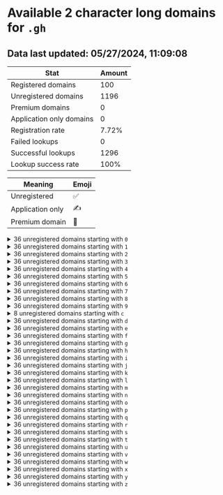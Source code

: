 # Available 2 character long domains for `.gh`

## Data last updated: 05/27/2024, 11:09:08

|Stat|Amount|
|--|--|
|Registered domains|100|
|Unregistered domains|1196|
|Premium domains|0|
|Application only domains|0|
|Registration rate|7.72%|
|Failed lookups|0|
|Successful lookups|1296|
|Lookup success rate|100%|


|Meaning|Emoji|
|--|--|
|Unregistered|:white_check_mark:|
|Application only|:writing_hand:|
|Premium domain|:gem:|

<details>
<summary>36 unregistered domains starting with <bold><code>0</code></bold></summary>

|Type|Domain|
|--|--|
|:white_check_mark:|`00.gh`|
|:white_check_mark:|`01.gh`|
|:white_check_mark:|`02.gh`|
|:white_check_mark:|`03.gh`|
|:white_check_mark:|`04.gh`|
|:white_check_mark:|`05.gh`|
|:white_check_mark:|`06.gh`|
|:white_check_mark:|`07.gh`|
|:white_check_mark:|`08.gh`|
|:white_check_mark:|`09.gh`|
|:white_check_mark:|`0a.gh`|
|:white_check_mark:|`0b.gh`|
|:white_check_mark:|`0c.gh`|
|:white_check_mark:|`0d.gh`|
|:white_check_mark:|`0e.gh`|
|:white_check_mark:|`0f.gh`|
|:white_check_mark:|`0g.gh`|
|:white_check_mark:|`0h.gh`|
|:white_check_mark:|`0i.gh`|
|:white_check_mark:|`0j.gh`|
|:white_check_mark:|`0k.gh`|
|:white_check_mark:|`0l.gh`|
|:white_check_mark:|`0m.gh`|
|:white_check_mark:|`0n.gh`|
|:white_check_mark:|`0o.gh`|
|:white_check_mark:|`0p.gh`|
|:white_check_mark:|`0q.gh`|
|:white_check_mark:|`0r.gh`|
|:white_check_mark:|`0s.gh`|
|:white_check_mark:|`0t.gh`|
|:white_check_mark:|`0u.gh`|
|:white_check_mark:|`0v.gh`|
|:white_check_mark:|`0w.gh`|
|:white_check_mark:|`0x.gh`|
|:white_check_mark:|`0y.gh`|
|:white_check_mark:|`0z.gh`|
</details>
<details>
<summary>36 unregistered domains starting with <bold><code>1</code></bold></summary>

|Type|Domain|
|--|--|
|:white_check_mark:|`10.gh`|
|:white_check_mark:|`11.gh`|
|:white_check_mark:|`12.gh`|
|:white_check_mark:|`13.gh`|
|:white_check_mark:|`14.gh`|
|:white_check_mark:|`15.gh`|
|:white_check_mark:|`16.gh`|
|:white_check_mark:|`17.gh`|
|:white_check_mark:|`18.gh`|
|:white_check_mark:|`19.gh`|
|:white_check_mark:|`1a.gh`|
|:white_check_mark:|`1b.gh`|
|:white_check_mark:|`1c.gh`|
|:white_check_mark:|`1d.gh`|
|:white_check_mark:|`1e.gh`|
|:white_check_mark:|`1f.gh`|
|:white_check_mark:|`1g.gh`|
|:white_check_mark:|`1h.gh`|
|:white_check_mark:|`1i.gh`|
|:white_check_mark:|`1j.gh`|
|:white_check_mark:|`1k.gh`|
|:white_check_mark:|`1l.gh`|
|:white_check_mark:|`1m.gh`|
|:white_check_mark:|`1n.gh`|
|:white_check_mark:|`1o.gh`|
|:white_check_mark:|`1p.gh`|
|:white_check_mark:|`1q.gh`|
|:white_check_mark:|`1r.gh`|
|:white_check_mark:|`1s.gh`|
|:white_check_mark:|`1t.gh`|
|:white_check_mark:|`1u.gh`|
|:white_check_mark:|`1v.gh`|
|:white_check_mark:|`1w.gh`|
|:white_check_mark:|`1x.gh`|
|:white_check_mark:|`1y.gh`|
|:white_check_mark:|`1z.gh`|
</details>
<details>
<summary>36 unregistered domains starting with <bold><code>2</code></bold></summary>

|Type|Domain|
|--|--|
|:white_check_mark:|`20.gh`|
|:white_check_mark:|`21.gh`|
|:white_check_mark:|`22.gh`|
|:white_check_mark:|`23.gh`|
|:white_check_mark:|`24.gh`|
|:white_check_mark:|`25.gh`|
|:white_check_mark:|`26.gh`|
|:white_check_mark:|`27.gh`|
|:white_check_mark:|`28.gh`|
|:white_check_mark:|`29.gh`|
|:white_check_mark:|`2a.gh`|
|:white_check_mark:|`2b.gh`|
|:white_check_mark:|`2c.gh`|
|:white_check_mark:|`2d.gh`|
|:white_check_mark:|`2e.gh`|
|:white_check_mark:|`2f.gh`|
|:white_check_mark:|`2g.gh`|
|:white_check_mark:|`2h.gh`|
|:white_check_mark:|`2i.gh`|
|:white_check_mark:|`2j.gh`|
|:white_check_mark:|`2k.gh`|
|:white_check_mark:|`2l.gh`|
|:white_check_mark:|`2m.gh`|
|:white_check_mark:|`2n.gh`|
|:white_check_mark:|`2o.gh`|
|:white_check_mark:|`2p.gh`|
|:white_check_mark:|`2q.gh`|
|:white_check_mark:|`2r.gh`|
|:white_check_mark:|`2s.gh`|
|:white_check_mark:|`2t.gh`|
|:white_check_mark:|`2u.gh`|
|:white_check_mark:|`2v.gh`|
|:white_check_mark:|`2w.gh`|
|:white_check_mark:|`2x.gh`|
|:white_check_mark:|`2y.gh`|
|:white_check_mark:|`2z.gh`|
</details>
<details>
<summary>36 unregistered domains starting with <bold><code>3</code></bold></summary>

|Type|Domain|
|--|--|
|:white_check_mark:|`30.gh`|
|:white_check_mark:|`31.gh`|
|:white_check_mark:|`32.gh`|
|:white_check_mark:|`33.gh`|
|:white_check_mark:|`34.gh`|
|:white_check_mark:|`35.gh`|
|:white_check_mark:|`36.gh`|
|:white_check_mark:|`37.gh`|
|:white_check_mark:|`38.gh`|
|:white_check_mark:|`39.gh`|
|:white_check_mark:|`3a.gh`|
|:white_check_mark:|`3b.gh`|
|:white_check_mark:|`3c.gh`|
|:white_check_mark:|`3d.gh`|
|:white_check_mark:|`3e.gh`|
|:white_check_mark:|`3f.gh`|
|:white_check_mark:|`3g.gh`|
|:white_check_mark:|`3h.gh`|
|:white_check_mark:|`3i.gh`|
|:white_check_mark:|`3j.gh`|
|:white_check_mark:|`3k.gh`|
|:white_check_mark:|`3l.gh`|
|:white_check_mark:|`3m.gh`|
|:white_check_mark:|`3n.gh`|
|:white_check_mark:|`3o.gh`|
|:white_check_mark:|`3p.gh`|
|:white_check_mark:|`3q.gh`|
|:white_check_mark:|`3r.gh`|
|:white_check_mark:|`3s.gh`|
|:white_check_mark:|`3t.gh`|
|:white_check_mark:|`3u.gh`|
|:white_check_mark:|`3v.gh`|
|:white_check_mark:|`3w.gh`|
|:white_check_mark:|`3x.gh`|
|:white_check_mark:|`3y.gh`|
|:white_check_mark:|`3z.gh`|
</details>
<details>
<summary>36 unregistered domains starting with <bold><code>4</code></bold></summary>

|Type|Domain|
|--|--|
|:white_check_mark:|`40.gh`|
|:white_check_mark:|`41.gh`|
|:white_check_mark:|`42.gh`|
|:white_check_mark:|`43.gh`|
|:white_check_mark:|`44.gh`|
|:white_check_mark:|`45.gh`|
|:white_check_mark:|`46.gh`|
|:white_check_mark:|`47.gh`|
|:white_check_mark:|`48.gh`|
|:white_check_mark:|`49.gh`|
|:white_check_mark:|`4a.gh`|
|:white_check_mark:|`4b.gh`|
|:white_check_mark:|`4c.gh`|
|:white_check_mark:|`4d.gh`|
|:white_check_mark:|`4e.gh`|
|:white_check_mark:|`4f.gh`|
|:white_check_mark:|`4g.gh`|
|:white_check_mark:|`4h.gh`|
|:white_check_mark:|`4i.gh`|
|:white_check_mark:|`4j.gh`|
|:white_check_mark:|`4k.gh`|
|:white_check_mark:|`4l.gh`|
|:white_check_mark:|`4m.gh`|
|:white_check_mark:|`4n.gh`|
|:white_check_mark:|`4o.gh`|
|:white_check_mark:|`4p.gh`|
|:white_check_mark:|`4q.gh`|
|:white_check_mark:|`4r.gh`|
|:white_check_mark:|`4s.gh`|
|:white_check_mark:|`4t.gh`|
|:white_check_mark:|`4u.gh`|
|:white_check_mark:|`4v.gh`|
|:white_check_mark:|`4w.gh`|
|:white_check_mark:|`4x.gh`|
|:white_check_mark:|`4y.gh`|
|:white_check_mark:|`4z.gh`|
</details>
<details>
<summary>36 unregistered domains starting with <bold><code>5</code></bold></summary>

|Type|Domain|
|--|--|
|:white_check_mark:|`50.gh`|
|:white_check_mark:|`51.gh`|
|:white_check_mark:|`52.gh`|
|:white_check_mark:|`53.gh`|
|:white_check_mark:|`54.gh`|
|:white_check_mark:|`55.gh`|
|:white_check_mark:|`56.gh`|
|:white_check_mark:|`57.gh`|
|:white_check_mark:|`58.gh`|
|:white_check_mark:|`59.gh`|
|:white_check_mark:|`5a.gh`|
|:white_check_mark:|`5b.gh`|
|:white_check_mark:|`5c.gh`|
|:white_check_mark:|`5d.gh`|
|:white_check_mark:|`5e.gh`|
|:white_check_mark:|`5f.gh`|
|:white_check_mark:|`5g.gh`|
|:white_check_mark:|`5h.gh`|
|:white_check_mark:|`5i.gh`|
|:white_check_mark:|`5j.gh`|
|:white_check_mark:|`5k.gh`|
|:white_check_mark:|`5l.gh`|
|:white_check_mark:|`5m.gh`|
|:white_check_mark:|`5n.gh`|
|:white_check_mark:|`5o.gh`|
|:white_check_mark:|`5p.gh`|
|:white_check_mark:|`5q.gh`|
|:white_check_mark:|`5r.gh`|
|:white_check_mark:|`5s.gh`|
|:white_check_mark:|`5t.gh`|
|:white_check_mark:|`5u.gh`|
|:white_check_mark:|`5v.gh`|
|:white_check_mark:|`5w.gh`|
|:white_check_mark:|`5x.gh`|
|:white_check_mark:|`5y.gh`|
|:white_check_mark:|`5z.gh`|
</details>
<details>
<summary>36 unregistered domains starting with <bold><code>6</code></bold></summary>

|Type|Domain|
|--|--|
|:white_check_mark:|`60.gh`|
|:white_check_mark:|`61.gh`|
|:white_check_mark:|`62.gh`|
|:white_check_mark:|`63.gh`|
|:white_check_mark:|`64.gh`|
|:white_check_mark:|`65.gh`|
|:white_check_mark:|`66.gh`|
|:white_check_mark:|`67.gh`|
|:white_check_mark:|`68.gh`|
|:white_check_mark:|`69.gh`|
|:white_check_mark:|`6a.gh`|
|:white_check_mark:|`6b.gh`|
|:white_check_mark:|`6c.gh`|
|:white_check_mark:|`6d.gh`|
|:white_check_mark:|`6e.gh`|
|:white_check_mark:|`6f.gh`|
|:white_check_mark:|`6g.gh`|
|:white_check_mark:|`6h.gh`|
|:white_check_mark:|`6i.gh`|
|:white_check_mark:|`6j.gh`|
|:white_check_mark:|`6k.gh`|
|:white_check_mark:|`6l.gh`|
|:white_check_mark:|`6m.gh`|
|:white_check_mark:|`6n.gh`|
|:white_check_mark:|`6o.gh`|
|:white_check_mark:|`6p.gh`|
|:white_check_mark:|`6q.gh`|
|:white_check_mark:|`6r.gh`|
|:white_check_mark:|`6s.gh`|
|:white_check_mark:|`6t.gh`|
|:white_check_mark:|`6u.gh`|
|:white_check_mark:|`6v.gh`|
|:white_check_mark:|`6w.gh`|
|:white_check_mark:|`6x.gh`|
|:white_check_mark:|`6y.gh`|
|:white_check_mark:|`6z.gh`|
</details>
<details>
<summary>36 unregistered domains starting with <bold><code>7</code></bold></summary>

|Type|Domain|
|--|--|
|:white_check_mark:|`70.gh`|
|:white_check_mark:|`71.gh`|
|:white_check_mark:|`72.gh`|
|:white_check_mark:|`73.gh`|
|:white_check_mark:|`74.gh`|
|:white_check_mark:|`75.gh`|
|:white_check_mark:|`76.gh`|
|:white_check_mark:|`77.gh`|
|:white_check_mark:|`78.gh`|
|:white_check_mark:|`79.gh`|
|:white_check_mark:|`7a.gh`|
|:white_check_mark:|`7b.gh`|
|:white_check_mark:|`7c.gh`|
|:white_check_mark:|`7d.gh`|
|:white_check_mark:|`7e.gh`|
|:white_check_mark:|`7f.gh`|
|:white_check_mark:|`7g.gh`|
|:white_check_mark:|`7h.gh`|
|:white_check_mark:|`7i.gh`|
|:white_check_mark:|`7j.gh`|
|:white_check_mark:|`7k.gh`|
|:white_check_mark:|`7l.gh`|
|:white_check_mark:|`7m.gh`|
|:white_check_mark:|`7n.gh`|
|:white_check_mark:|`7o.gh`|
|:white_check_mark:|`7p.gh`|
|:white_check_mark:|`7q.gh`|
|:white_check_mark:|`7r.gh`|
|:white_check_mark:|`7s.gh`|
|:white_check_mark:|`7t.gh`|
|:white_check_mark:|`7u.gh`|
|:white_check_mark:|`7v.gh`|
|:white_check_mark:|`7w.gh`|
|:white_check_mark:|`7x.gh`|
|:white_check_mark:|`7y.gh`|
|:white_check_mark:|`7z.gh`|
</details>
<details>
<summary>36 unregistered domains starting with <bold><code>8</code></bold></summary>

|Type|Domain|
|--|--|
|:white_check_mark:|`80.gh`|
|:white_check_mark:|`81.gh`|
|:white_check_mark:|`82.gh`|
|:white_check_mark:|`83.gh`|
|:white_check_mark:|`84.gh`|
|:white_check_mark:|`85.gh`|
|:white_check_mark:|`86.gh`|
|:white_check_mark:|`87.gh`|
|:white_check_mark:|`88.gh`|
|:white_check_mark:|`89.gh`|
|:white_check_mark:|`8a.gh`|
|:white_check_mark:|`8b.gh`|
|:white_check_mark:|`8c.gh`|
|:white_check_mark:|`8d.gh`|
|:white_check_mark:|`8e.gh`|
|:white_check_mark:|`8f.gh`|
|:white_check_mark:|`8g.gh`|
|:white_check_mark:|`8h.gh`|
|:white_check_mark:|`8i.gh`|
|:white_check_mark:|`8j.gh`|
|:white_check_mark:|`8k.gh`|
|:white_check_mark:|`8l.gh`|
|:white_check_mark:|`8m.gh`|
|:white_check_mark:|`8n.gh`|
|:white_check_mark:|`8o.gh`|
|:white_check_mark:|`8p.gh`|
|:white_check_mark:|`8q.gh`|
|:white_check_mark:|`8r.gh`|
|:white_check_mark:|`8s.gh`|
|:white_check_mark:|`8t.gh`|
|:white_check_mark:|`8u.gh`|
|:white_check_mark:|`8v.gh`|
|:white_check_mark:|`8w.gh`|
|:white_check_mark:|`8x.gh`|
|:white_check_mark:|`8y.gh`|
|:white_check_mark:|`8z.gh`|
</details>
<details>
<summary>36 unregistered domains starting with <bold><code>9</code></bold></summary>

|Type|Domain|
|--|--|
|:white_check_mark:|`90.gh`|
|:white_check_mark:|`91.gh`|
|:white_check_mark:|`92.gh`|
|:white_check_mark:|`93.gh`|
|:white_check_mark:|`94.gh`|
|:white_check_mark:|`95.gh`|
|:white_check_mark:|`96.gh`|
|:white_check_mark:|`97.gh`|
|:white_check_mark:|`98.gh`|
|:white_check_mark:|`99.gh`|
|:white_check_mark:|`9a.gh`|
|:white_check_mark:|`9b.gh`|
|:white_check_mark:|`9c.gh`|
|:white_check_mark:|`9d.gh`|
|:white_check_mark:|`9e.gh`|
|:white_check_mark:|`9f.gh`|
|:white_check_mark:|`9g.gh`|
|:white_check_mark:|`9h.gh`|
|:white_check_mark:|`9i.gh`|
|:white_check_mark:|`9j.gh`|
|:white_check_mark:|`9k.gh`|
|:white_check_mark:|`9l.gh`|
|:white_check_mark:|`9m.gh`|
|:white_check_mark:|`9n.gh`|
|:white_check_mark:|`9o.gh`|
|:white_check_mark:|`9p.gh`|
|:white_check_mark:|`9q.gh`|
|:white_check_mark:|`9r.gh`|
|:white_check_mark:|`9s.gh`|
|:white_check_mark:|`9t.gh`|
|:white_check_mark:|`9u.gh`|
|:white_check_mark:|`9v.gh`|
|:white_check_mark:|`9w.gh`|
|:white_check_mark:|`9x.gh`|
|:white_check_mark:|`9y.gh`|
|:white_check_mark:|`9z.gh`|
</details>
<details>
<summary>8 unregistered domains starting with <bold><code>c</code></bold></summary>

|Type|Domain|
|--|--|
|:white_check_mark:|`c2.gh`|
|:white_check_mark:|`c3.gh`|
|:white_check_mark:|`c4.gh`|
|:white_check_mark:|`c5.gh`|
|:white_check_mark:|`c6.gh`|
|:white_check_mark:|`c7.gh`|
|:white_check_mark:|`c8.gh`|
|:white_check_mark:|`c9.gh`|
</details>
<details>
<summary>36 unregistered domains starting with <bold><code>d</code></bold></summary>

|Type|Domain|
|--|--|
|:white_check_mark:|`d0.gh`|
|:white_check_mark:|`d1.gh`|
|:white_check_mark:|`d2.gh`|
|:white_check_mark:|`d3.gh`|
|:white_check_mark:|`d4.gh`|
|:white_check_mark:|`d5.gh`|
|:white_check_mark:|`d6.gh`|
|:white_check_mark:|`d7.gh`|
|:white_check_mark:|`d8.gh`|
|:white_check_mark:|`d9.gh`|
|:white_check_mark:|`da.gh`|
|:white_check_mark:|`db.gh`|
|:white_check_mark:|`dc.gh`|
|:white_check_mark:|`dd.gh`|
|:white_check_mark:|`de.gh`|
|:white_check_mark:|`df.gh`|
|:white_check_mark:|`dg.gh`|
|:white_check_mark:|`dh.gh`|
|:white_check_mark:|`di.gh`|
|:white_check_mark:|`dj.gh`|
|:white_check_mark:|`dk.gh`|
|:white_check_mark:|`dl.gh`|
|:white_check_mark:|`dm.gh`|
|:white_check_mark:|`dn.gh`|
|:white_check_mark:|`do.gh`|
|:white_check_mark:|`dp.gh`|
|:white_check_mark:|`dq.gh`|
|:white_check_mark:|`dr.gh`|
|:white_check_mark:|`ds.gh`|
|:white_check_mark:|`dt.gh`|
|:white_check_mark:|`du.gh`|
|:white_check_mark:|`dv.gh`|
|:white_check_mark:|`dw.gh`|
|:white_check_mark:|`dx.gh`|
|:white_check_mark:|`dy.gh`|
|:white_check_mark:|`dz.gh`|
</details>
<details>
<summary>36 unregistered domains starting with <bold><code>e</code></bold></summary>

|Type|Domain|
|--|--|
|:white_check_mark:|`e0.gh`|
|:white_check_mark:|`e1.gh`|
|:white_check_mark:|`e2.gh`|
|:white_check_mark:|`e3.gh`|
|:white_check_mark:|`e4.gh`|
|:white_check_mark:|`e5.gh`|
|:white_check_mark:|`e6.gh`|
|:white_check_mark:|`e7.gh`|
|:white_check_mark:|`e8.gh`|
|:white_check_mark:|`e9.gh`|
|:white_check_mark:|`ea.gh`|
|:white_check_mark:|`eb.gh`|
|:white_check_mark:|`ec.gh`|
|:white_check_mark:|`ed.gh`|
|:white_check_mark:|`ee.gh`|
|:white_check_mark:|`ef.gh`|
|:white_check_mark:|`eg.gh`|
|:white_check_mark:|`eh.gh`|
|:white_check_mark:|`ei.gh`|
|:white_check_mark:|`ej.gh`|
|:white_check_mark:|`ek.gh`|
|:white_check_mark:|`el.gh`|
|:white_check_mark:|`em.gh`|
|:white_check_mark:|`en.gh`|
|:white_check_mark:|`eo.gh`|
|:white_check_mark:|`ep.gh`|
|:white_check_mark:|`eq.gh`|
|:white_check_mark:|`er.gh`|
|:white_check_mark:|`es.gh`|
|:white_check_mark:|`et.gh`|
|:white_check_mark:|`eu.gh`|
|:white_check_mark:|`ev.gh`|
|:white_check_mark:|`ew.gh`|
|:white_check_mark:|`ex.gh`|
|:white_check_mark:|`ey.gh`|
|:white_check_mark:|`ez.gh`|
</details>
<details>
<summary>36 unregistered domains starting with <bold><code>f</code></bold></summary>

|Type|Domain|
|--|--|
|:white_check_mark:|`f0.gh`|
|:white_check_mark:|`f1.gh`|
|:white_check_mark:|`f2.gh`|
|:white_check_mark:|`f3.gh`|
|:white_check_mark:|`f4.gh`|
|:white_check_mark:|`f5.gh`|
|:white_check_mark:|`f6.gh`|
|:white_check_mark:|`f7.gh`|
|:white_check_mark:|`f8.gh`|
|:white_check_mark:|`f9.gh`|
|:white_check_mark:|`fa.gh`|
|:white_check_mark:|`fb.gh`|
|:white_check_mark:|`fc.gh`|
|:white_check_mark:|`fd.gh`|
|:white_check_mark:|`fe.gh`|
|:white_check_mark:|`ff.gh`|
|:white_check_mark:|`fg.gh`|
|:white_check_mark:|`fh.gh`|
|:white_check_mark:|`fi.gh`|
|:white_check_mark:|`fj.gh`|
|:white_check_mark:|`fk.gh`|
|:white_check_mark:|`fl.gh`|
|:white_check_mark:|`fm.gh`|
|:white_check_mark:|`fn.gh`|
|:white_check_mark:|`fo.gh`|
|:white_check_mark:|`fp.gh`|
|:white_check_mark:|`fq.gh`|
|:white_check_mark:|`fr.gh`|
|:white_check_mark:|`fs.gh`|
|:white_check_mark:|`ft.gh`|
|:white_check_mark:|`fu.gh`|
|:white_check_mark:|`fv.gh`|
|:white_check_mark:|`fw.gh`|
|:white_check_mark:|`fx.gh`|
|:white_check_mark:|`fy.gh`|
|:white_check_mark:|`fz.gh`|
</details>
<details>
<summary>36 unregistered domains starting with <bold><code>g</code></bold></summary>

|Type|Domain|
|--|--|
|:white_check_mark:|`g0.gh`|
|:white_check_mark:|`g1.gh`|
|:white_check_mark:|`g2.gh`|
|:white_check_mark:|`g3.gh`|
|:white_check_mark:|`g4.gh`|
|:white_check_mark:|`g5.gh`|
|:white_check_mark:|`g6.gh`|
|:white_check_mark:|`g7.gh`|
|:white_check_mark:|`g8.gh`|
|:white_check_mark:|`g9.gh`|
|:white_check_mark:|`ga.gh`|
|:white_check_mark:|`gb.gh`|
|:white_check_mark:|`gc.gh`|
|:white_check_mark:|`gd.gh`|
|:white_check_mark:|`ge.gh`|
|:white_check_mark:|`gf.gh`|
|:white_check_mark:|`gg.gh`|
|:white_check_mark:|`gh.gh`|
|:white_check_mark:|`gi.gh`|
|:white_check_mark:|`gj.gh`|
|:white_check_mark:|`gk.gh`|
|:white_check_mark:|`gl.gh`|
|:white_check_mark:|`gm.gh`|
|:white_check_mark:|`gn.gh`|
|:white_check_mark:|`go.gh`|
|:white_check_mark:|`gp.gh`|
|:white_check_mark:|`gq.gh`|
|:white_check_mark:|`gr.gh`|
|:white_check_mark:|`gs.gh`|
|:white_check_mark:|`gt.gh`|
|:white_check_mark:|`gu.gh`|
|:white_check_mark:|`gv.gh`|
|:white_check_mark:|`gw.gh`|
|:white_check_mark:|`gx.gh`|
|:white_check_mark:|`gy.gh`|
|:white_check_mark:|`gz.gh`|
</details>
<details>
<summary>36 unregistered domains starting with <bold><code>h</code></bold></summary>

|Type|Domain|
|--|--|
|:white_check_mark:|`h0.gh`|
|:white_check_mark:|`h1.gh`|
|:white_check_mark:|`h2.gh`|
|:white_check_mark:|`h3.gh`|
|:white_check_mark:|`h4.gh`|
|:white_check_mark:|`h5.gh`|
|:white_check_mark:|`h6.gh`|
|:white_check_mark:|`h7.gh`|
|:white_check_mark:|`h8.gh`|
|:white_check_mark:|`h9.gh`|
|:white_check_mark:|`ha.gh`|
|:white_check_mark:|`hb.gh`|
|:white_check_mark:|`hc.gh`|
|:white_check_mark:|`hd.gh`|
|:white_check_mark:|`he.gh`|
|:white_check_mark:|`hf.gh`|
|:white_check_mark:|`hg.gh`|
|:white_check_mark:|`hh.gh`|
|:white_check_mark:|`hi.gh`|
|:white_check_mark:|`hj.gh`|
|:white_check_mark:|`hk.gh`|
|:white_check_mark:|`hl.gh`|
|:white_check_mark:|`hm.gh`|
|:white_check_mark:|`hn.gh`|
|:white_check_mark:|`ho.gh`|
|:white_check_mark:|`hp.gh`|
|:white_check_mark:|`hq.gh`|
|:white_check_mark:|`hr.gh`|
|:white_check_mark:|`hs.gh`|
|:white_check_mark:|`ht.gh`|
|:white_check_mark:|`hu.gh`|
|:white_check_mark:|`hv.gh`|
|:white_check_mark:|`hw.gh`|
|:white_check_mark:|`hx.gh`|
|:white_check_mark:|`hy.gh`|
|:white_check_mark:|`hz.gh`|
</details>
<details>
<summary>36 unregistered domains starting with <bold><code>i</code></bold></summary>

|Type|Domain|
|--|--|
|:white_check_mark:|`i0.gh`|
|:white_check_mark:|`i1.gh`|
|:white_check_mark:|`i2.gh`|
|:white_check_mark:|`i3.gh`|
|:white_check_mark:|`i4.gh`|
|:white_check_mark:|`i5.gh`|
|:white_check_mark:|`i6.gh`|
|:white_check_mark:|`i7.gh`|
|:white_check_mark:|`i8.gh`|
|:white_check_mark:|`i9.gh`|
|:white_check_mark:|`ia.gh`|
|:white_check_mark:|`ib.gh`|
|:white_check_mark:|`ic.gh`|
|:white_check_mark:|`id.gh`|
|:white_check_mark:|`ie.gh`|
|:white_check_mark:|`if.gh`|
|:white_check_mark:|`ig.gh`|
|:white_check_mark:|`ih.gh`|
|:white_check_mark:|`ii.gh`|
|:white_check_mark:|`ij.gh`|
|:white_check_mark:|`ik.gh`|
|:white_check_mark:|`il.gh`|
|:white_check_mark:|`im.gh`|
|:white_check_mark:|`in.gh`|
|:white_check_mark:|`io.gh`|
|:white_check_mark:|`ip.gh`|
|:white_check_mark:|`iq.gh`|
|:white_check_mark:|`ir.gh`|
|:white_check_mark:|`is.gh`|
|:white_check_mark:|`it.gh`|
|:white_check_mark:|`iu.gh`|
|:white_check_mark:|`iv.gh`|
|:white_check_mark:|`iw.gh`|
|:white_check_mark:|`ix.gh`|
|:white_check_mark:|`iy.gh`|
|:white_check_mark:|`iz.gh`|
</details>
<details>
<summary>36 unregistered domains starting with <bold><code>j</code></bold></summary>

|Type|Domain|
|--|--|
|:white_check_mark:|`j0.gh`|
|:white_check_mark:|`j1.gh`|
|:white_check_mark:|`j2.gh`|
|:white_check_mark:|`j3.gh`|
|:white_check_mark:|`j4.gh`|
|:white_check_mark:|`j5.gh`|
|:white_check_mark:|`j6.gh`|
|:white_check_mark:|`j7.gh`|
|:white_check_mark:|`j8.gh`|
|:white_check_mark:|`j9.gh`|
|:white_check_mark:|`ja.gh`|
|:white_check_mark:|`jb.gh`|
|:white_check_mark:|`jc.gh`|
|:white_check_mark:|`jd.gh`|
|:white_check_mark:|`je.gh`|
|:white_check_mark:|`jf.gh`|
|:white_check_mark:|`jg.gh`|
|:white_check_mark:|`jh.gh`|
|:white_check_mark:|`ji.gh`|
|:white_check_mark:|`jj.gh`|
|:white_check_mark:|`jk.gh`|
|:white_check_mark:|`jl.gh`|
|:white_check_mark:|`jm.gh`|
|:white_check_mark:|`jn.gh`|
|:white_check_mark:|`jo.gh`|
|:white_check_mark:|`jp.gh`|
|:white_check_mark:|`jq.gh`|
|:white_check_mark:|`jr.gh`|
|:white_check_mark:|`js.gh`|
|:white_check_mark:|`jt.gh`|
|:white_check_mark:|`ju.gh`|
|:white_check_mark:|`jv.gh`|
|:white_check_mark:|`jw.gh`|
|:white_check_mark:|`jx.gh`|
|:white_check_mark:|`jy.gh`|
|:white_check_mark:|`jz.gh`|
</details>
<details>
<summary>36 unregistered domains starting with <bold><code>k</code></bold></summary>

|Type|Domain|
|--|--|
|:white_check_mark:|`k0.gh`|
|:white_check_mark:|`k1.gh`|
|:white_check_mark:|`k2.gh`|
|:white_check_mark:|`k3.gh`|
|:white_check_mark:|`k4.gh`|
|:white_check_mark:|`k5.gh`|
|:white_check_mark:|`k6.gh`|
|:white_check_mark:|`k7.gh`|
|:white_check_mark:|`k8.gh`|
|:white_check_mark:|`k9.gh`|
|:white_check_mark:|`ka.gh`|
|:white_check_mark:|`kb.gh`|
|:white_check_mark:|`kc.gh`|
|:white_check_mark:|`kd.gh`|
|:white_check_mark:|`ke.gh`|
|:white_check_mark:|`kf.gh`|
|:white_check_mark:|`kg.gh`|
|:white_check_mark:|`kh.gh`|
|:white_check_mark:|`ki.gh`|
|:white_check_mark:|`kj.gh`|
|:white_check_mark:|`kk.gh`|
|:white_check_mark:|`kl.gh`|
|:white_check_mark:|`km.gh`|
|:white_check_mark:|`kn.gh`|
|:white_check_mark:|`ko.gh`|
|:white_check_mark:|`kp.gh`|
|:white_check_mark:|`kq.gh`|
|:white_check_mark:|`kr.gh`|
|:white_check_mark:|`ks.gh`|
|:white_check_mark:|`kt.gh`|
|:white_check_mark:|`ku.gh`|
|:white_check_mark:|`kv.gh`|
|:white_check_mark:|`kw.gh`|
|:white_check_mark:|`kx.gh`|
|:white_check_mark:|`ky.gh`|
|:white_check_mark:|`kz.gh`|
</details>
<details>
<summary>36 unregistered domains starting with <bold><code>l</code></bold></summary>

|Type|Domain|
|--|--|
|:white_check_mark:|`l0.gh`|
|:white_check_mark:|`l1.gh`|
|:white_check_mark:|`l2.gh`|
|:white_check_mark:|`l3.gh`|
|:white_check_mark:|`l4.gh`|
|:white_check_mark:|`l5.gh`|
|:white_check_mark:|`l6.gh`|
|:white_check_mark:|`l7.gh`|
|:white_check_mark:|`l8.gh`|
|:white_check_mark:|`l9.gh`|
|:white_check_mark:|`la.gh`|
|:white_check_mark:|`lb.gh`|
|:white_check_mark:|`lc.gh`|
|:white_check_mark:|`ld.gh`|
|:white_check_mark:|`le.gh`|
|:white_check_mark:|`lf.gh`|
|:white_check_mark:|`lg.gh`|
|:white_check_mark:|`lh.gh`|
|:white_check_mark:|`li.gh`|
|:white_check_mark:|`lj.gh`|
|:white_check_mark:|`lk.gh`|
|:white_check_mark:|`ll.gh`|
|:white_check_mark:|`lm.gh`|
|:white_check_mark:|`ln.gh`|
|:white_check_mark:|`lo.gh`|
|:white_check_mark:|`lp.gh`|
|:white_check_mark:|`lq.gh`|
|:white_check_mark:|`lr.gh`|
|:white_check_mark:|`ls.gh`|
|:white_check_mark:|`lt.gh`|
|:white_check_mark:|`lu.gh`|
|:white_check_mark:|`lv.gh`|
|:white_check_mark:|`lw.gh`|
|:white_check_mark:|`lx.gh`|
|:white_check_mark:|`ly.gh`|
|:white_check_mark:|`lz.gh`|
</details>
<details>
<summary>36 unregistered domains starting with <bold><code>m</code></bold></summary>

|Type|Domain|
|--|--|
|:white_check_mark:|`m0.gh`|
|:white_check_mark:|`m1.gh`|
|:white_check_mark:|`m2.gh`|
|:white_check_mark:|`m3.gh`|
|:white_check_mark:|`m4.gh`|
|:white_check_mark:|`m5.gh`|
|:white_check_mark:|`m6.gh`|
|:white_check_mark:|`m7.gh`|
|:white_check_mark:|`m8.gh`|
|:white_check_mark:|`m9.gh`|
|:white_check_mark:|`ma.gh`|
|:white_check_mark:|`mb.gh`|
|:white_check_mark:|`mc.gh`|
|:white_check_mark:|`md.gh`|
|:white_check_mark:|`me.gh`|
|:white_check_mark:|`mf.gh`|
|:white_check_mark:|`mg.gh`|
|:white_check_mark:|`mh.gh`|
|:white_check_mark:|`mi.gh`|
|:white_check_mark:|`mj.gh`|
|:white_check_mark:|`mk.gh`|
|:white_check_mark:|`ml.gh`|
|:white_check_mark:|`mm.gh`|
|:white_check_mark:|`mn.gh`|
|:white_check_mark:|`mo.gh`|
|:white_check_mark:|`mp.gh`|
|:white_check_mark:|`mq.gh`|
|:white_check_mark:|`mr.gh`|
|:white_check_mark:|`ms.gh`|
|:white_check_mark:|`mt.gh`|
|:white_check_mark:|`mu.gh`|
|:white_check_mark:|`mv.gh`|
|:white_check_mark:|`mw.gh`|
|:white_check_mark:|`mx.gh`|
|:white_check_mark:|`my.gh`|
|:white_check_mark:|`mz.gh`|
</details>
<details>
<summary>36 unregistered domains starting with <bold><code>n</code></bold></summary>

|Type|Domain|
|--|--|
|:white_check_mark:|`n0.gh`|
|:white_check_mark:|`n1.gh`|
|:white_check_mark:|`n2.gh`|
|:white_check_mark:|`n3.gh`|
|:white_check_mark:|`n4.gh`|
|:white_check_mark:|`n5.gh`|
|:white_check_mark:|`n6.gh`|
|:white_check_mark:|`n7.gh`|
|:white_check_mark:|`n8.gh`|
|:white_check_mark:|`n9.gh`|
|:white_check_mark:|`na.gh`|
|:white_check_mark:|`nb.gh`|
|:white_check_mark:|`nc.gh`|
|:white_check_mark:|`nd.gh`|
|:white_check_mark:|`ne.gh`|
|:white_check_mark:|`nf.gh`|
|:white_check_mark:|`ng.gh`|
|:white_check_mark:|`nh.gh`|
|:white_check_mark:|`ni.gh`|
|:white_check_mark:|`nj.gh`|
|:white_check_mark:|`nk.gh`|
|:white_check_mark:|`nl.gh`|
|:white_check_mark:|`nm.gh`|
|:white_check_mark:|`nn.gh`|
|:white_check_mark:|`no.gh`|
|:white_check_mark:|`np.gh`|
|:white_check_mark:|`nq.gh`|
|:white_check_mark:|`nr.gh`|
|:white_check_mark:|`ns.gh`|
|:white_check_mark:|`nt.gh`|
|:white_check_mark:|`nu.gh`|
|:white_check_mark:|`nv.gh`|
|:white_check_mark:|`nw.gh`|
|:white_check_mark:|`nx.gh`|
|:white_check_mark:|`ny.gh`|
|:white_check_mark:|`nz.gh`|
</details>
<details>
<summary>36 unregistered domains starting with <bold><code>o</code></bold></summary>

|Type|Domain|
|--|--|
|:white_check_mark:|`o0.gh`|
|:white_check_mark:|`o1.gh`|
|:white_check_mark:|`o2.gh`|
|:white_check_mark:|`o3.gh`|
|:white_check_mark:|`o4.gh`|
|:white_check_mark:|`o5.gh`|
|:white_check_mark:|`o6.gh`|
|:white_check_mark:|`o7.gh`|
|:white_check_mark:|`o8.gh`|
|:white_check_mark:|`o9.gh`|
|:white_check_mark:|`oa.gh`|
|:white_check_mark:|`ob.gh`|
|:white_check_mark:|`oc.gh`|
|:white_check_mark:|`od.gh`|
|:white_check_mark:|`oe.gh`|
|:white_check_mark:|`of.gh`|
|:white_check_mark:|`og.gh`|
|:white_check_mark:|`oh.gh`|
|:white_check_mark:|`oi.gh`|
|:white_check_mark:|`oj.gh`|
|:white_check_mark:|`ok.gh`|
|:white_check_mark:|`ol.gh`|
|:white_check_mark:|`om.gh`|
|:white_check_mark:|`on.gh`|
|:white_check_mark:|`oo.gh`|
|:white_check_mark:|`op.gh`|
|:white_check_mark:|`oq.gh`|
|:white_check_mark:|`or.gh`|
|:white_check_mark:|`os.gh`|
|:white_check_mark:|`ot.gh`|
|:white_check_mark:|`ou.gh`|
|:white_check_mark:|`ov.gh`|
|:white_check_mark:|`ow.gh`|
|:white_check_mark:|`ox.gh`|
|:white_check_mark:|`oy.gh`|
|:white_check_mark:|`oz.gh`|
</details>
<details>
<summary>36 unregistered domains starting with <bold><code>p</code></bold></summary>

|Type|Domain|
|--|--|
|:white_check_mark:|`p0.gh`|
|:white_check_mark:|`p1.gh`|
|:white_check_mark:|`p2.gh`|
|:white_check_mark:|`p3.gh`|
|:white_check_mark:|`p4.gh`|
|:white_check_mark:|`p5.gh`|
|:white_check_mark:|`p6.gh`|
|:white_check_mark:|`p7.gh`|
|:white_check_mark:|`p8.gh`|
|:white_check_mark:|`p9.gh`|
|:white_check_mark:|`pa.gh`|
|:white_check_mark:|`pb.gh`|
|:white_check_mark:|`pc.gh`|
|:white_check_mark:|`pd.gh`|
|:white_check_mark:|`pe.gh`|
|:white_check_mark:|`pf.gh`|
|:white_check_mark:|`pg.gh`|
|:white_check_mark:|`ph.gh`|
|:white_check_mark:|`pi.gh`|
|:white_check_mark:|`pj.gh`|
|:white_check_mark:|`pk.gh`|
|:white_check_mark:|`pl.gh`|
|:white_check_mark:|`pm.gh`|
|:white_check_mark:|`pn.gh`|
|:white_check_mark:|`po.gh`|
|:white_check_mark:|`pp.gh`|
|:white_check_mark:|`pq.gh`|
|:white_check_mark:|`pr.gh`|
|:white_check_mark:|`ps.gh`|
|:white_check_mark:|`pt.gh`|
|:white_check_mark:|`pu.gh`|
|:white_check_mark:|`pv.gh`|
|:white_check_mark:|`pw.gh`|
|:white_check_mark:|`px.gh`|
|:white_check_mark:|`py.gh`|
|:white_check_mark:|`pz.gh`|
</details>
<details>
<summary>36 unregistered domains starting with <bold><code>q</code></bold></summary>

|Type|Domain|
|--|--|
|:white_check_mark:|`q0.gh`|
|:white_check_mark:|`q1.gh`|
|:white_check_mark:|`q2.gh`|
|:white_check_mark:|`q3.gh`|
|:white_check_mark:|`q4.gh`|
|:white_check_mark:|`q5.gh`|
|:white_check_mark:|`q6.gh`|
|:white_check_mark:|`q7.gh`|
|:white_check_mark:|`q8.gh`|
|:white_check_mark:|`q9.gh`|
|:white_check_mark:|`qa.gh`|
|:white_check_mark:|`qb.gh`|
|:white_check_mark:|`qc.gh`|
|:white_check_mark:|`qd.gh`|
|:white_check_mark:|`qe.gh`|
|:white_check_mark:|`qf.gh`|
|:white_check_mark:|`qg.gh`|
|:white_check_mark:|`qh.gh`|
|:white_check_mark:|`qi.gh`|
|:white_check_mark:|`qj.gh`|
|:white_check_mark:|`qk.gh`|
|:white_check_mark:|`ql.gh`|
|:white_check_mark:|`qm.gh`|
|:white_check_mark:|`qn.gh`|
|:white_check_mark:|`qo.gh`|
|:white_check_mark:|`qp.gh`|
|:white_check_mark:|`qq.gh`|
|:white_check_mark:|`qr.gh`|
|:white_check_mark:|`qs.gh`|
|:white_check_mark:|`qt.gh`|
|:white_check_mark:|`qu.gh`|
|:white_check_mark:|`qv.gh`|
|:white_check_mark:|`qw.gh`|
|:white_check_mark:|`qx.gh`|
|:white_check_mark:|`qy.gh`|
|:white_check_mark:|`qz.gh`|
</details>
<details>
<summary>36 unregistered domains starting with <bold><code>r</code></bold></summary>

|Type|Domain|
|--|--|
|:white_check_mark:|`r0.gh`|
|:white_check_mark:|`r1.gh`|
|:white_check_mark:|`r2.gh`|
|:white_check_mark:|`r3.gh`|
|:white_check_mark:|`r4.gh`|
|:white_check_mark:|`r5.gh`|
|:white_check_mark:|`r6.gh`|
|:white_check_mark:|`r7.gh`|
|:white_check_mark:|`r8.gh`|
|:white_check_mark:|`r9.gh`|
|:white_check_mark:|`ra.gh`|
|:white_check_mark:|`rb.gh`|
|:white_check_mark:|`rc.gh`|
|:white_check_mark:|`rd.gh`|
|:white_check_mark:|`re.gh`|
|:white_check_mark:|`rf.gh`|
|:white_check_mark:|`rg.gh`|
|:white_check_mark:|`rh.gh`|
|:white_check_mark:|`ri.gh`|
|:white_check_mark:|`rj.gh`|
|:white_check_mark:|`rk.gh`|
|:white_check_mark:|`rl.gh`|
|:white_check_mark:|`rm.gh`|
|:white_check_mark:|`rn.gh`|
|:white_check_mark:|`ro.gh`|
|:white_check_mark:|`rp.gh`|
|:white_check_mark:|`rq.gh`|
|:white_check_mark:|`rr.gh`|
|:white_check_mark:|`rs.gh`|
|:white_check_mark:|`rt.gh`|
|:white_check_mark:|`ru.gh`|
|:white_check_mark:|`rv.gh`|
|:white_check_mark:|`rw.gh`|
|:white_check_mark:|`rx.gh`|
|:white_check_mark:|`ry.gh`|
|:white_check_mark:|`rz.gh`|
</details>
<details>
<summary>36 unregistered domains starting with <bold><code>s</code></bold></summary>

|Type|Domain|
|--|--|
|:white_check_mark:|`s0.gh`|
|:white_check_mark:|`s1.gh`|
|:white_check_mark:|`s2.gh`|
|:white_check_mark:|`s3.gh`|
|:white_check_mark:|`s4.gh`|
|:white_check_mark:|`s5.gh`|
|:white_check_mark:|`s6.gh`|
|:white_check_mark:|`s7.gh`|
|:white_check_mark:|`s8.gh`|
|:white_check_mark:|`s9.gh`|
|:white_check_mark:|`sa.gh`|
|:white_check_mark:|`sb.gh`|
|:white_check_mark:|`sc.gh`|
|:white_check_mark:|`sd.gh`|
|:white_check_mark:|`se.gh`|
|:white_check_mark:|`sf.gh`|
|:white_check_mark:|`sg.gh`|
|:white_check_mark:|`sh.gh`|
|:white_check_mark:|`si.gh`|
|:white_check_mark:|`sj.gh`|
|:white_check_mark:|`sk.gh`|
|:white_check_mark:|`sl.gh`|
|:white_check_mark:|`sm.gh`|
|:white_check_mark:|`sn.gh`|
|:white_check_mark:|`so.gh`|
|:white_check_mark:|`sp.gh`|
|:white_check_mark:|`sq.gh`|
|:white_check_mark:|`sr.gh`|
|:white_check_mark:|`ss.gh`|
|:white_check_mark:|`st.gh`|
|:white_check_mark:|`su.gh`|
|:white_check_mark:|`sv.gh`|
|:white_check_mark:|`sw.gh`|
|:white_check_mark:|`sx.gh`|
|:white_check_mark:|`sy.gh`|
|:white_check_mark:|`sz.gh`|
</details>
<details>
<summary>36 unregistered domains starting with <bold><code>t</code></bold></summary>

|Type|Domain|
|--|--|
|:white_check_mark:|`t0.gh`|
|:white_check_mark:|`t1.gh`|
|:white_check_mark:|`t2.gh`|
|:white_check_mark:|`t3.gh`|
|:white_check_mark:|`t4.gh`|
|:white_check_mark:|`t5.gh`|
|:white_check_mark:|`t6.gh`|
|:white_check_mark:|`t7.gh`|
|:white_check_mark:|`t8.gh`|
|:white_check_mark:|`t9.gh`|
|:white_check_mark:|`ta.gh`|
|:white_check_mark:|`tb.gh`|
|:white_check_mark:|`tc.gh`|
|:white_check_mark:|`td.gh`|
|:white_check_mark:|`te.gh`|
|:white_check_mark:|`tf.gh`|
|:white_check_mark:|`tg.gh`|
|:white_check_mark:|`th.gh`|
|:white_check_mark:|`ti.gh`|
|:white_check_mark:|`tj.gh`|
|:white_check_mark:|`tk.gh`|
|:white_check_mark:|`tl.gh`|
|:white_check_mark:|`tm.gh`|
|:white_check_mark:|`tn.gh`|
|:white_check_mark:|`to.gh`|
|:white_check_mark:|`tp.gh`|
|:white_check_mark:|`tq.gh`|
|:white_check_mark:|`tr.gh`|
|:white_check_mark:|`ts.gh`|
|:white_check_mark:|`tt.gh`|
|:white_check_mark:|`tu.gh`|
|:white_check_mark:|`tv.gh`|
|:white_check_mark:|`tw.gh`|
|:white_check_mark:|`tx.gh`|
|:white_check_mark:|`ty.gh`|
|:white_check_mark:|`tz.gh`|
</details>
<details>
<summary>36 unregistered domains starting with <bold><code>u</code></bold></summary>

|Type|Domain|
|--|--|
|:white_check_mark:|`u0.gh`|
|:white_check_mark:|`u1.gh`|
|:white_check_mark:|`u2.gh`|
|:white_check_mark:|`u3.gh`|
|:white_check_mark:|`u4.gh`|
|:white_check_mark:|`u5.gh`|
|:white_check_mark:|`u6.gh`|
|:white_check_mark:|`u7.gh`|
|:white_check_mark:|`u8.gh`|
|:white_check_mark:|`u9.gh`|
|:white_check_mark:|`ua.gh`|
|:white_check_mark:|`ub.gh`|
|:white_check_mark:|`uc.gh`|
|:white_check_mark:|`ud.gh`|
|:white_check_mark:|`ue.gh`|
|:white_check_mark:|`uf.gh`|
|:white_check_mark:|`ug.gh`|
|:white_check_mark:|`uh.gh`|
|:white_check_mark:|`ui.gh`|
|:white_check_mark:|`uj.gh`|
|:white_check_mark:|`uk.gh`|
|:white_check_mark:|`ul.gh`|
|:white_check_mark:|`um.gh`|
|:white_check_mark:|`un.gh`|
|:white_check_mark:|`uo.gh`|
|:white_check_mark:|`up.gh`|
|:white_check_mark:|`uq.gh`|
|:white_check_mark:|`ur.gh`|
|:white_check_mark:|`us.gh`|
|:white_check_mark:|`ut.gh`|
|:white_check_mark:|`uu.gh`|
|:white_check_mark:|`uv.gh`|
|:white_check_mark:|`uw.gh`|
|:white_check_mark:|`ux.gh`|
|:white_check_mark:|`uy.gh`|
|:white_check_mark:|`uz.gh`|
</details>
<details>
<summary>36 unregistered domains starting with <bold><code>v</code></bold></summary>

|Type|Domain|
|--|--|
|:white_check_mark:|`v0.gh`|
|:white_check_mark:|`v1.gh`|
|:white_check_mark:|`v2.gh`|
|:white_check_mark:|`v3.gh`|
|:white_check_mark:|`v4.gh`|
|:white_check_mark:|`v5.gh`|
|:white_check_mark:|`v6.gh`|
|:white_check_mark:|`v7.gh`|
|:white_check_mark:|`v8.gh`|
|:white_check_mark:|`v9.gh`|
|:white_check_mark:|`va.gh`|
|:white_check_mark:|`vb.gh`|
|:white_check_mark:|`vc.gh`|
|:white_check_mark:|`vd.gh`|
|:white_check_mark:|`ve.gh`|
|:white_check_mark:|`vf.gh`|
|:white_check_mark:|`vg.gh`|
|:white_check_mark:|`vh.gh`|
|:white_check_mark:|`vi.gh`|
|:white_check_mark:|`vj.gh`|
|:white_check_mark:|`vk.gh`|
|:white_check_mark:|`vl.gh`|
|:white_check_mark:|`vm.gh`|
|:white_check_mark:|`vn.gh`|
|:white_check_mark:|`vo.gh`|
|:white_check_mark:|`vp.gh`|
|:white_check_mark:|`vq.gh`|
|:white_check_mark:|`vr.gh`|
|:white_check_mark:|`vs.gh`|
|:white_check_mark:|`vt.gh`|
|:white_check_mark:|`vu.gh`|
|:white_check_mark:|`vv.gh`|
|:white_check_mark:|`vw.gh`|
|:white_check_mark:|`vx.gh`|
|:white_check_mark:|`vy.gh`|
|:white_check_mark:|`vz.gh`|
</details>
<details>
<summary>36 unregistered domains starting with <bold><code>w</code></bold></summary>

|Type|Domain|
|--|--|
|:white_check_mark:|`w0.gh`|
|:white_check_mark:|`w1.gh`|
|:white_check_mark:|`w2.gh`|
|:white_check_mark:|`w3.gh`|
|:white_check_mark:|`w4.gh`|
|:white_check_mark:|`w5.gh`|
|:white_check_mark:|`w6.gh`|
|:white_check_mark:|`w7.gh`|
|:white_check_mark:|`w8.gh`|
|:white_check_mark:|`w9.gh`|
|:white_check_mark:|`wa.gh`|
|:white_check_mark:|`wb.gh`|
|:white_check_mark:|`wc.gh`|
|:white_check_mark:|`wd.gh`|
|:white_check_mark:|`we.gh`|
|:white_check_mark:|`wf.gh`|
|:white_check_mark:|`wg.gh`|
|:white_check_mark:|`wh.gh`|
|:white_check_mark:|`wi.gh`|
|:white_check_mark:|`wj.gh`|
|:white_check_mark:|`wk.gh`|
|:white_check_mark:|`wl.gh`|
|:white_check_mark:|`wm.gh`|
|:white_check_mark:|`wn.gh`|
|:white_check_mark:|`wo.gh`|
|:white_check_mark:|`wp.gh`|
|:white_check_mark:|`wq.gh`|
|:white_check_mark:|`wr.gh`|
|:white_check_mark:|`ws.gh`|
|:white_check_mark:|`wt.gh`|
|:white_check_mark:|`wu.gh`|
|:white_check_mark:|`wv.gh`|
|:white_check_mark:|`ww.gh`|
|:white_check_mark:|`wx.gh`|
|:white_check_mark:|`wy.gh`|
|:white_check_mark:|`wz.gh`|
</details>
<details>
<summary>36 unregistered domains starting with <bold><code>x</code></bold></summary>

|Type|Domain|
|--|--|
|:white_check_mark:|`x0.gh`|
|:white_check_mark:|`x1.gh`|
|:white_check_mark:|`x2.gh`|
|:white_check_mark:|`x3.gh`|
|:white_check_mark:|`x4.gh`|
|:white_check_mark:|`x5.gh`|
|:white_check_mark:|`x6.gh`|
|:white_check_mark:|`x7.gh`|
|:white_check_mark:|`x8.gh`|
|:white_check_mark:|`x9.gh`|
|:white_check_mark:|`xa.gh`|
|:white_check_mark:|`xb.gh`|
|:white_check_mark:|`xc.gh`|
|:white_check_mark:|`xd.gh`|
|:white_check_mark:|`xe.gh`|
|:white_check_mark:|`xf.gh`|
|:white_check_mark:|`xg.gh`|
|:white_check_mark:|`xh.gh`|
|:white_check_mark:|`xi.gh`|
|:white_check_mark:|`xj.gh`|
|:white_check_mark:|`xk.gh`|
|:white_check_mark:|`xl.gh`|
|:white_check_mark:|`xm.gh`|
|:white_check_mark:|`xn.gh`|
|:white_check_mark:|`xo.gh`|
|:white_check_mark:|`xp.gh`|
|:white_check_mark:|`xq.gh`|
|:white_check_mark:|`xr.gh`|
|:white_check_mark:|`xs.gh`|
|:white_check_mark:|`xt.gh`|
|:white_check_mark:|`xu.gh`|
|:white_check_mark:|`xv.gh`|
|:white_check_mark:|`xw.gh`|
|:white_check_mark:|`xx.gh`|
|:white_check_mark:|`xy.gh`|
|:white_check_mark:|`xz.gh`|
</details>
<details>
<summary>36 unregistered domains starting with <bold><code>y</code></bold></summary>

|Type|Domain|
|--|--|
|:white_check_mark:|`y0.gh`|
|:white_check_mark:|`y1.gh`|
|:white_check_mark:|`y2.gh`|
|:white_check_mark:|`y3.gh`|
|:white_check_mark:|`y4.gh`|
|:white_check_mark:|`y5.gh`|
|:white_check_mark:|`y6.gh`|
|:white_check_mark:|`y7.gh`|
|:white_check_mark:|`y8.gh`|
|:white_check_mark:|`y9.gh`|
|:white_check_mark:|`ya.gh`|
|:white_check_mark:|`yb.gh`|
|:white_check_mark:|`yc.gh`|
|:white_check_mark:|`yd.gh`|
|:white_check_mark:|`ye.gh`|
|:white_check_mark:|`yf.gh`|
|:white_check_mark:|`yg.gh`|
|:white_check_mark:|`yh.gh`|
|:white_check_mark:|`yi.gh`|
|:white_check_mark:|`yj.gh`|
|:white_check_mark:|`yk.gh`|
|:white_check_mark:|`yl.gh`|
|:white_check_mark:|`ym.gh`|
|:white_check_mark:|`yn.gh`|
|:white_check_mark:|`yo.gh`|
|:white_check_mark:|`yp.gh`|
|:white_check_mark:|`yq.gh`|
|:white_check_mark:|`yr.gh`|
|:white_check_mark:|`ys.gh`|
|:white_check_mark:|`yt.gh`|
|:white_check_mark:|`yu.gh`|
|:white_check_mark:|`yv.gh`|
|:white_check_mark:|`yw.gh`|
|:white_check_mark:|`yx.gh`|
|:white_check_mark:|`yy.gh`|
|:white_check_mark:|`yz.gh`|
</details>
<details>
<summary>36 unregistered domains starting with <bold><code>z</code></bold></summary>

|Type|Domain|
|--|--|
|:white_check_mark:|`z0.gh`|
|:white_check_mark:|`z1.gh`|
|:white_check_mark:|`z2.gh`|
|:white_check_mark:|`z3.gh`|
|:white_check_mark:|`z4.gh`|
|:white_check_mark:|`z5.gh`|
|:white_check_mark:|`z6.gh`|
|:white_check_mark:|`z7.gh`|
|:white_check_mark:|`z8.gh`|
|:white_check_mark:|`z9.gh`|
|:white_check_mark:|`za.gh`|
|:white_check_mark:|`zb.gh`|
|:white_check_mark:|`zc.gh`|
|:white_check_mark:|`zd.gh`|
|:white_check_mark:|`ze.gh`|
|:white_check_mark:|`zf.gh`|
|:white_check_mark:|`zg.gh`|
|:white_check_mark:|`zh.gh`|
|:white_check_mark:|`zi.gh`|
|:white_check_mark:|`zj.gh`|
|:white_check_mark:|`zk.gh`|
|:white_check_mark:|`zl.gh`|
|:white_check_mark:|`zm.gh`|
|:white_check_mark:|`zn.gh`|
|:white_check_mark:|`zo.gh`|
|:white_check_mark:|`zp.gh`|
|:white_check_mark:|`zq.gh`|
|:white_check_mark:|`zr.gh`|
|:white_check_mark:|`zs.gh`|
|:white_check_mark:|`zt.gh`|
|:white_check_mark:|`zu.gh`|
|:white_check_mark:|`zv.gh`|
|:white_check_mark:|`zw.gh`|
|:white_check_mark:|`zx.gh`|
|:white_check_mark:|`zy.gh`|
|:white_check_mark:|`zz.gh`|
</details>